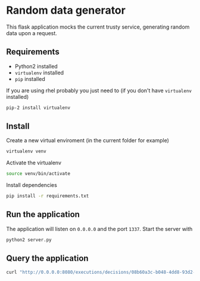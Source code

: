 # Random data generator

This flask application mocks the current trusty service, generating random data upon a request. 

## Requirements

- Python2 installed
- `virtualenv` installed
- `pip` installed

If you are using rhel probably you just need to (if you don't have `virtualenv` installed)

```bash
pip-2 install virtualenv
```

## Install 

Create a new virtual enviroment (in the current folder for example)
```bash 
virtualenv venv
```

Activate the virtualenv
```bash 
source venv/bin/activate
```

Install dependencies
```bash
pip install -r requirements.txt
```

## Run the application

The application will listen on `0.0.0.0` and the port `1337`. Start the server with

```bash
python2 server.py
```

## Query the application 

```bash
curl "http://0.0.0.0:8080/executions/decisions/08b60a3c-b048-4dd8-93d2-1833b85d0512/outcomes"
```

